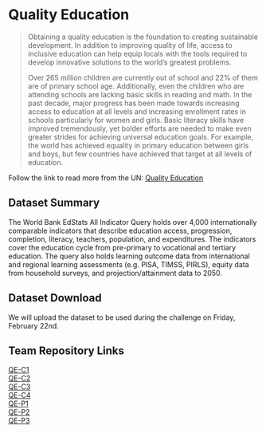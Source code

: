 # Quality Education

> Obtaining a quality education is the foundation to creating sustainable development. In addition to improving quality of life, access to inclusive education can help equip locals with the tools required to develop innovative solutions to the world’s greatest problems.
>
> Over 265 million children are currently out of school and 22% of them are of primary school age. Additionally, even the children who are attending schools are lacking basic skills in reading and math. In the past decade, major progress has been made towards increasing access to education at all levels and increasing enrollment rates in schools particularly for women and girls. Basic literacy skills have improved tremendously, yet bolder efforts are needed to make even greater strides for achieving universal education goals. For example, the world has achieved equality in primary education between girls and boys, but few countries have achieved that target at all levels of education.

Follow the link to read more from the UN: [Quality Education]

## Dataset Summary
The World Bank EdStats All Indicator Query holds over 4,000 internationally comparable indicators that describe education access, progression, completion, literacy, teachers, population, and expenditures. The indicators cover the education cycle from pre-primary to vocational and tertiary education. The query also holds learning outcome data from international and regional learning assessments (e.g. PISA, TIMSS, PIRLS), equity data from household surveys, and projection/attainment data to 2050.

## Dataset Download

We will upload the dataset to be used during the challenge on Friday, February 22nd.

## Team Repository Links
[QE-C1]  
[QE-C2]  
[QE-C3]  
[QE-C4]  
[QE-P1]  
[QE-P2]  
[QE-P3]  

[QE-C1]: https://github.com/CharlestonDigitalHubHackathon/QE-C1
[QE-C2]: https://github.com/CharlestonDigitalHubHackathon/QE-C2
[QE-C3]: https://github.com/CharlestonDigitalHubHackathon/QE-C3
[QE-C4]: https://github.com/CharlestonDigitalHubHackathon/QE-C4
[QE-P1]: https://github.com/CharlestonDigitalHubHackathon/QE-P1
[QE-P2]: https://github.com/CharlestonDigitalHubHackathon/QE-P2
[QE-P3]: https://github.com/CharlestonDigitalHubHackathon/QE-P3
[Quality Education]: https://www.un.org/sustainabledevelopment/education/

